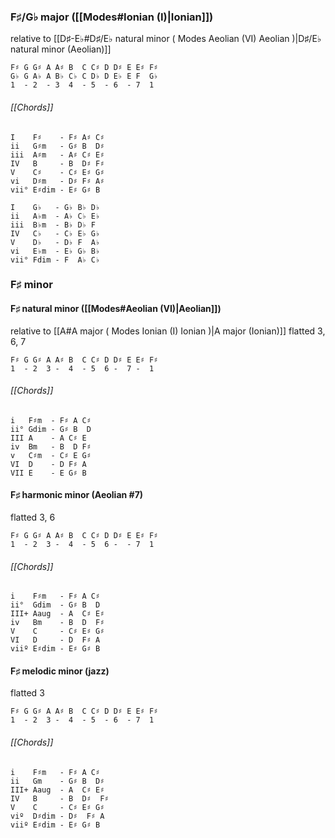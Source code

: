 ### F♯/G♭ major ([[Modes#Ionian (I)|Ionian]])
relative to [[D♯-E♭#D♯/E♭ natural minor ( Modes Aeolian (VI) Aeolian )|D♯/E♭ natural minor (Aeolian)]]

	F♯ G G♯ A A♯ B  C C♯ D D♯ E E♯ F♯
	G♭ G A♭ A B♭ C♭ C D♭ D E♭ E F  G♭
	1  - 2  - 3  4  - 5  - 6  - 7  1

###### [[Chords]]

	I    F♯    - F♯ A♯ C♯
	ii   G♯m   - G♯ B  D♯
	iii  A♯m   - A♯ C♯ E♯
	IV   B     - B  D♯ F♯
	V    C♯    - C♯ E♯ G♯
	vi   D♯m   - D♯ F♯ A♯
	vii° E♯dim - E♯ G♯ B

	I    G♭   - G♭ B♭ D♭
	ii   A♭m  - A♭ C♭ E♭
	iii  B♭m  - B♭ D♭ F
	IV   C♭   - C♭ E♭ G♭
	V    D♭   - D♭ F  A♭
	vi   E♭m  - E♭ G♭ B♭
	vii° Fdim - F  A♭ C♭

### F♯ minor

#### F♯ natural minor ([[Modes#Aeolian (VI)|Aeolian]])
relative to [[A#A major ( Modes Ionian (I) Ionian )|A major (Ionian)]]
flatted 3, 6, 7

	F♯ G G♯ A A♯ B  C C♯ D D♯ E E♯ F♯
	1  - 2  3 -  4  - 5  6 -  7 -  1

###### [[Chords]]

	i   F♯m  - F♯ A C♯
	ii° Gdim - G♯ B  D
	III A    - A C♯ E
	iv  Bm   - B  D F♯
	v   C♯m  - C♯ E G♯
	VI  D    - D F♯ A
	VII E    - E G♯ B

#### F♯ harmonic minor (Aeolian #7)
flatted 3, 6

	F♯ G G♯ A A♯ B  C C♯ D D♯ E E♯ F♯
	1  - 2  3 -  4  - 5  6 -  - 7  1

###### [[Chords]]

	i    F♯m   - F♯ A C♯
	ii°  Gdim  - G♯ B  D
	III+ Aaug  - A  C♯ E♯
	iv   Bm    - B  D  F♯
	V    C     - C♯ E♯ G♯
	VI   D     - D  F♯ A
	viiº E♯dim - E♯ G♯ B

#### F♯ melodic minor (jazz)
flatted 3

	F♯ G G♯ A A♯ B  C C♯ D D♯ E E♯ F♯
	1  - 2  3 -  4  - 5  - 6  - 7  1

###### [[Chords]]

	i    F♯m   - F♯ A C♯
	ii   Gm    - G♯ B  D♯
	III+ Aaug  - A  C♯ E♯
	IV   B     - B  D♯  F♯
	V    C     - C♯ E♯ G♯
	viº  D♯dim - D♯  F♯ A
	viiº E♯dim - E♯ G♯ B